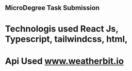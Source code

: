## MicroDegree Task Submission
# Technologis used React Js, Typescript, tailwindcss, html,
# Api Used www.weatherbit.io
